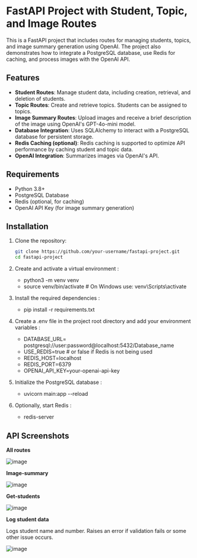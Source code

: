 # FastAPI Project with Student, Topic, and Image Routes

This is a FastAPI project that includes routes for managing students, topics, and image summary generation using OpenAI. The project also demonstrates how to integrate a PostgreSQL database, use Redis for caching, and process images with the OpenAI API.

## Features

- **Student Routes**: Manage student data, including creation, retrieval, and deletion of students.
- **Topic Routes**: Create and retrieve topics. Students can be assigned to topics.
- **Image Summary Routes**: Upload images and receive a brief description of the image using OpenAI's GPT-4o-mini model.
- **Database Integration**: Uses SQLAlchemy to interact with a PostgreSQL database for persistent storage.
- **Redis Caching (optional)**: Redis caching is supported to optimize API performance by caching student and topic data.
- **OpenAI Integration**: Summarizes images via OpenAI's API.

## Requirements

- Python 3.8+
- PostgreSQL Database
- Redis (optional, for caching)
- OpenAI API Key (for image summary generation)

## Installation

1. Clone the repository:
   ```bash
   git clone https://github.com/your-username/fastapi-project.git
   cd fastapi-project
   
2. Create and activate a virtual environment :
   - python3 -m venv venv
   - source venv/bin/activate  # On Windows use: venv\Scripts\activate
   
3. Install the required dependencies :
   - pip install -r requirements.txt

4. Create a .env file in the project root directory and add your environment variables :
   - DATABASE_URL= postgresql://user:password@localhost:5432/Database_name
   - USE_REDIS=true  # or false if Redis is not being used
   - REDIS_HOST=localhost
   - REDIS_PORT=6379
   - OPENAI_API_KEY=your-openai-api-key

5. Initialize the PostgreSQL database :
   - uvicorn main:app --reload

6. Optionally, start Redis :
   - redis-server

## API Screenshots

**All routes**

![image](https://github.com/user-attachments/assets/0ac47dab-2686-4757-862e-1443e6db9b3f)

**Image-summary**

![image](https://github.com/user-attachments/assets/da729e46-6580-4d4e-9827-23b0fa6f8457)

**Get-students**

![image](https://github.com/user-attachments/assets/d8a09326-4666-49f2-ac5b-dc0e1adf4ddc)

**Log student data**

Logs student name and number. Raises an error if validation fails or some other issue occurs.

![image](https://github.com/user-attachments/assets/c4a738f5-dcd6-4331-97ab-df075fafd922)

